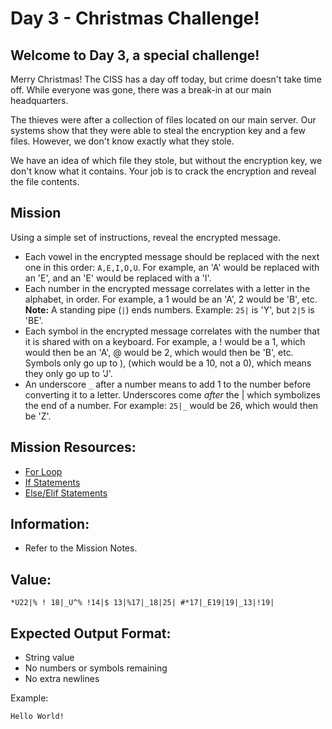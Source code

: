 # Day 3 - Christmas Challenge!

## Welcome to Day 3, a special challenge!

Merry Christmas! The CISS has a day off today, but crime doesn't take time off. While everyone was gone, there was a break-in at our main headquarters.

The thieves were after a collection of files located on our main server. Our systems show that they were able to steal the encryption key and a few files. However, we don't know exactly what they stole.

We have an idea of which file they stole, but without the encryption key, we don't know what it contains. Your job is to crack the encryption and reveal the file contents.

## Mission

Using a simple set of instructions, reveal the encrypted message.

- Each vowel in the encrypted message should be replaced with the next one in this order: ``A,E,I,O,U``. For example, an 'A' would be replaced with an 'E', and an 'E' would be replaced with a 'I'.
- Each number in the encrypted message correlates with a letter in the alphabet, in order. For example, a 1 would be an 'A', 2 would be 'B', etc. **Note:** A standing pipe (``|``) ends numbers. Example: ``25|`` is 'Y', but ``2|5`` is 'BE'.
- Each symbol in the encrypted message correlates with the number that it is shared with on a keyboard. For example, a ! would be a 1, which would then be an 'A', @ would be 2, which would then be 'B', etc. Symbols only go up to ), (which would be a 10, not a 0), which means they only go up to 'J'.
- An underscore ``_`` after a number means to add 1 to the number before converting it to a letter. Underscores come *after* the | which symbolizes the end of a number. For example: ``25|_`` would be 26, which would then be 'Z'.

## Mission Resources:

- [For Loop](https://github.com/MWCSC/documentation/blob/master/python/05-for-loop.md)
- [If Statements](https://github.com/MWCSC/documentation/blob/master/python/03-if-statement.md)
- [Else/Elif Statements](https://github.com/MWCSC/documentation/blob/master/python/04-else-statement.md)

## Information:

- Refer to the Mission Notes.

## Value:

``*U22|% ! 18|_U^% !14|$ 13|%17|_18|25| #*17|_E19|19|_13|!19|``

## Expected Output Format:

- String value
- No numbers or symbols remaining
- No extra newlines

Example:

``Hello World!``
